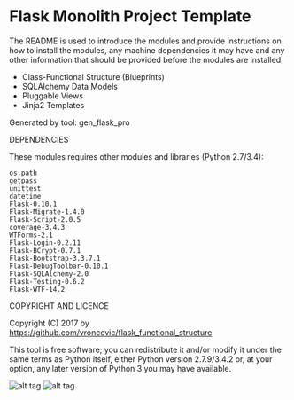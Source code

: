 Flask Monolith Project Template
================================================================================

The README is used to introduce the modules and provide instructions on
how to install the modules, any machine dependencies it may have and any
other information that should be provided before the modules are installed.

* Class-Functional Structure (Blueprints)
* SQLAlchemy Data Models
* Pluggable Views
* Jinja2 Templates

Generated by tool: gen_flask_pro

DEPENDENCIES

These modules requires other modules and libraries (Python 2.7/3.4):

	os.path
	getpass
	unittest
	datetime
	Flask-0.10.1
	Flask-Migrate-1.4.0
	Flask-Script-2.0.5
	coverage-3.4.3
	WTForms-2.1
	Flask-Login-0.2.11
	Flask-BCrypt-0.7.1
	Flask-Bootstrap-3.3.7.1
	Flask-DebugToolbar-0.10.1
	Flask-SQLAlchemy-2.0
	Flask-Testing-0.6.2
	Flask-WTF-14.2

COPYRIGHT AND LICENCE

Copyright (C) 2017 by https://github.com/vroncevic/flask_functional_structure

This tool is free software; you can redistribute it and/or modify
it under the same terms as Python itself, either Python version 2.7.9/3.4.2 or,
at your option, any later version of Python 3 you may have available.

![alt tag](https://raw.githubusercontent.com/vroncevic/flask_functional_structure/master/python_logo.png)
![alt tag](https://raw.githubusercontent.com/vroncevic/flask_functional_structure/master/linux_logo.png)

